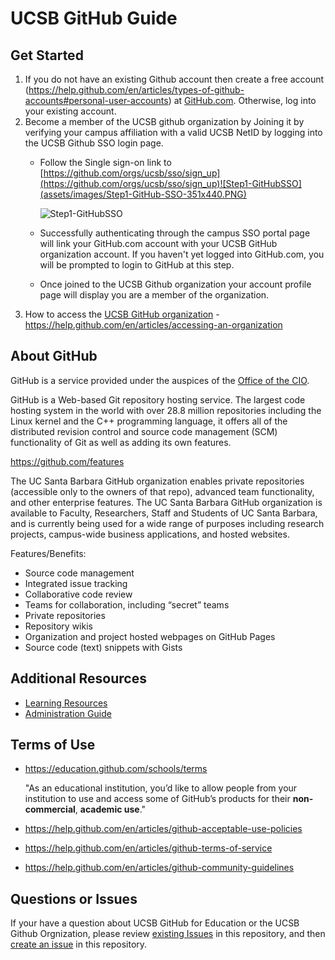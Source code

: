 # UCSB GitHub Guide

## Get Started 

 1. If you do not have an existing Github account then create a free account (https://help.github.com/en/articles/types-of-github-accounts#personal-user-accounts) at [GitHub.com](https://github.com/join). Otherwise, log into your existing account.
 2. Become a member of the UCSB github organization by Joining it by verifying your campus affiliation with a valid UCSB NetID by logging into the UCSB Github SSO login page. 
    * Follow the Single sign-on link to [https://github.com/orgs/ucsb/sso/sign_up](https://github.com/orgs/ucsb/sso/sign_up)![Step1-GitHubSSO](assets/images/Step1-GitHub-SSO-351x440.PNG)
    
      ![Step1-GitHubSSO](assets/images/Step2-UCSB-SSO-351x440.PNG)        
    * Successfully authenticating through the campus SSO portal page will link your GitHub.com account with your UCSB GitHub organization account. If you haven't yet logged into GitHub.com, you will be prompted to login to GitHub at this step.
    * Once joined to the UCSB Github organization your account profile page will display you are a member of the organization.
1. How to access the [UCSB GitHub organization](https://github.com/ucsb/) - https://help.github.com/en/articles/accessing-an-organization  
   


## About GitHub

GitHub is a service provided under the auspices of the [Office of the CIO](https://cio.ucsb.edu/).

GitHub is a Web-based Git repository hosting service. The largest code hosting system in the world with over 28.8 million repositories including the Linux kernel and the C++ programming language, it offers all of the distributed revision control and source code management (SCM) functionality of Git as well as adding its own features.

https://github.com/features

The UC Santa Barbara GitHub organization enables private repositories (accessible only to the owners of that repo), advanced team functionality, and other enterprise features. The UC Santa Barbara GitHub organization is available to Faculty, Researchers, Staff and Students of UC Santa Barbara, and is currently being used for a wide range of purposes including research projects, campus-wide business applications, and hosted websites.

Features/Benefits: 

 * Source code management
 * Integrated issue tracking
 * Collaborative code review
 * Teams for collaboration, including “secret” teams
 * Private repositories
 * Repository wikis
 * Organization and project hosted webpages on GitHub Pages
 * Source code (text) snippets with Gists

## Additional Resources
 * [Learning Resources](./LearningResources.md)
 * [Administration Guide](./AdministrationGuide.md)

## Terms of Use

 * https://education.github.com/schools/terms
 
    "As an educational institution, you’d like to allow people from your institution to use and access some of GitHub’s products for their **non-commercial**, **academic use**." 
 * https://help.github.com/en/articles/github-acceptable-use-policies
 * https://help.github.com/en/articles/github-terms-of-service
 * https://help.github.com/en/articles/github-community-guidelines

## Questions or Issues

If your have a question about UCSB GitHub for Education or the UCSB Github Orgnization, please review [existing Issues](https://github.com/ucsb/github-guide/issues) in this repository, and then  [create an issue]( https://github.com/ucsb/github-guide/issues/new) in this repository.  




